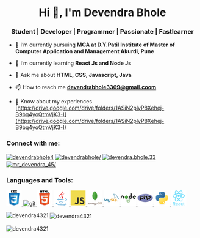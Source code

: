 <h1 align="center">Hi 👋, I'm Devendra Bhole</h1>
<h3 align="center">Student | Developer | Programmer | Passionate | Fastlearner</h3>

- 🔭 I’m currently pursuing **MCA at D.Y.Patil Institute of Master of Computer Application and Management Akurdi, Pune**

- 🌱 I’m currently learning **React Js and Node Js**

- 💬 Ask me about **HTML, CSS, Javascript, Java**

- 📫 How to reach me **devendrabhole3369@gmail.coom**

- 📄 Know about my experiences [https://drive.google.com/drive/folders/1ASiN2plyP8Xehej-B9bq4yoQtmVjK3-I](https://drive.google.com/drive/folders/1ASiN2plyP8Xehej-B9bq4yoQtmVjK3-I)

<h3 align="left">Connect with me:</h3>
<p align="left">
<a href="https://twitter.com/devendrabhole4" target="blank"><img align="center" src="https://raw.githubusercontent.com/rahuldkjain/github-profile-readme-generator/master/src/images/icons/Social/twitter.svg" alt="devendrabhole4" height="30" width="40" /></a>
<a href="https://linkedin.com/in/devendrabhole/" target="blank"><img align="center" src="https://raw.githubusercontent.com/rahuldkjain/github-profile-readme-generator/master/src/images/icons/Social/linked-in-alt.svg" alt="devendrabhole/" height="30" width="40" /></a>
<a href="https://fb.com/devendra.bhole.33" target="blank"><img align="center" src="https://raw.githubusercontent.com/rahuldkjain/github-profile-readme-generator/master/src/images/icons/Social/facebook.svg" alt="devendra.bhole.33" height="30" width="40" /></a>
<a href="https://instagram.com/mr_devendra_45/" target="blank"><img align="center" src="https://raw.githubusercontent.com/rahuldkjain/github-profile-readme-generator/master/src/images/icons/Social/instagram.svg" alt="mr_devendra_45/" height="30" width="40" /></a>
</p>

<h3 align="left">Languages and Tools:</h3>
<p align="left"> <a href="https://www.w3schools.com/css/" target="_blank" rel="noreferrer"> <img src="https://raw.githubusercontent.com/devicons/devicon/master/icons/css3/css3-original-wordmark.svg" alt="css3" width="40" height="40"/> </a> <a href="https://git-scm.com/" target="_blank" rel="noreferrer"> <img src="https://www.vectorlogo.zone/logos/git-scm/git-scm-icon.svg" alt="git" width="40" height="40"/> </a> <a href="https://www.w3.org/html/" target="_blank" rel="noreferrer"> <img src="https://raw.githubusercontent.com/devicons/devicon/master/icons/html5/html5-original-wordmark.svg" alt="html5" width="40" height="40"/> </a> <a href="https://www.java.com" target="_blank" rel="noreferrer"> <img src="https://raw.githubusercontent.com/devicons/devicon/master/icons/java/java-original.svg" alt="java" width="40" height="40"/> </a> <a href="https://developer.mozilla.org/en-US/docs/Web/JavaScript" target="_blank" rel="noreferrer"> <img src="https://raw.githubusercontent.com/devicons/devicon/master/icons/javascript/javascript-original.svg" alt="javascript" width="40" height="40"/> </a> <a href="https://www.mongodb.com/" target="_blank" rel="noreferrer"> <img src="https://raw.githubusercontent.com/devicons/devicon/master/icons/mongodb/mongodb-original-wordmark.svg" alt="mongodb" width="40" height="40"/> </a> <a href="https://www.mysql.com/" target="_blank" rel="noreferrer"> <img src="https://raw.githubusercontent.com/devicons/devicon/master/icons/mysql/mysql-original-wordmark.svg" alt="mysql" width="40" height="40"/> </a> <a href="https://nodejs.org" target="_blank" rel="noreferrer"> <img src="https://raw.githubusercontent.com/devicons/devicon/master/icons/nodejs/nodejs-original-wordmark.svg" alt="nodejs" width="40" height="40"/> </a> <a href="https://www.php.net" target="_blank" rel="noreferrer"> <img src="https://raw.githubusercontent.com/devicons/devicon/master/icons/php/php-original.svg" alt="php" width="40" height="40"/> </a> <a href="https://www.python.org" target="_blank" rel="noreferrer"> <img src="https://raw.githubusercontent.com/devicons/devicon/master/icons/python/python-original.svg" alt="python" width="40" height="40"/> </a> <a href="https://reactjs.org/" target="_blank" rel="noreferrer"> <img src="https://raw.githubusercontent.com/devicons/devicon/master/icons/react/react-original-wordmark.svg" alt="react" width="40" height="40"/> </a> </p>

<p><img align="left" src="https://github-readme-stats.vercel.app/api/top-langs?username=devendra4321&show_icons=true&locale=en&layout=compact" alt="devendra4321" /></p>

<p>&nbsp;<img align="center" src="https://github-readme-stats.vercel.app/api?username=devendra4321&show_icons=true&locale=en" alt="devendra4321" /></p>

<p><img align="center" src="https://github-readme-streak-stats.herokuapp.com/?user=devendra4321&" alt="devendra4321" /></p>


